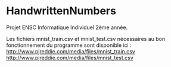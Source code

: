 # HandwrittenNumbers

Projet ENSC Informatique Individuel 2ème année.

Les fichiers mnist_train.csv et mnist_test.csv nécessaires au bon fonctionnement du programme sont disponible ici :
http://www.pjreddie.com/media/files/mnist_train.csv
http://www.pjreddie.com/media/files/mnist_test.csv
